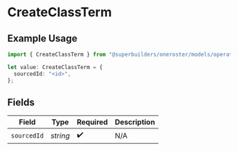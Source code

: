 # CreateClassTerm

## Example Usage

```typescript
import { CreateClassTerm } from "@superbuilders/oneroster/models/operations";

let value: CreateClassTerm = {
  sourcedId: "<id>",
};
```

## Fields

| Field              | Type               | Required           | Description        |
| ------------------ | ------------------ | ------------------ | ------------------ |
| `sourcedId`        | *string*           | :heavy_check_mark: | N/A                |